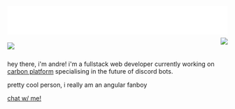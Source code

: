 
<!-- <img src="https://raw.githubusercontent.com/kvyuaiss/kvyuaiss/main/craft.svg" style="float: right;" width="128" alt="hi" /> -->
<h1 align="left">
 <img src="https://raw.githubusercontent.com/kvyuaiss/kvyuaiss/main/header.svg" alt="hi" />
 <img src="https://skillicons.dev/icons?i=js,gcp,aws,angular,ts,nextjs,nodejs,twitter,react,firebase,discord,cloudflare,bots,express,html,css,vscode,materialui,nginx,tailwind&perline=10" />
 <img align="right" src="https://lanyard.cnrad.dev/api/938070637224800266?bg=eee&animated=true&"></img>
</h1>

hey there, i'm andre! i'm a fullstack web developer currently working on [carbon platform](carbonapp.io) specialising in the future of discord bots.

pretty cool person, i really am an angular fanboy

[chat w/ me!](https://calendly.com/kvyuais/have-a-chat?month=2022-03)
